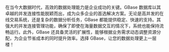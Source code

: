 在当今大数据时代，高效的数据处理能力是企业成功的关键。GBase 数据库以其卓越的并发连接性能脱颖而出，成为众多企业的首选解决方案。无论是高并发的在线交易系统，还是复杂的数据分析任务，GBase 都能提供稳定、快速的支持。其强大的并发连接管理功能，确保了即使在海量数据交互的情况下，系统也能保持流畅运行。此外，GBase 还具备灵活的扩展性，能够根据业务需求动态调整资源分配，为企业节省成本的同时提升效率。选择 GBase，让您的数据处理更上一层楼！
